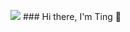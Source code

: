 <img src="[https://3.bp.blogspot.com/-Pvt8zmG6u-I/Wgzolmh6QHI/AAAAAAAKLgY/3rfh_N6keGADwFfTwZUI4H_o5fkYfsVJACLcBGAs/s1600/AS003312_13.gif](https://user-images.githubusercontent.com/101086307/190308419-17b1064b-a776-4412-b9bc-1362426b2314.gif)" /> ### Hi there, I'm Ting 👋



<!--
**manyuanhuahua/manyuanhuahua** is a ✨ _special_ ✨ repository because its `README.md` (this file) appears on your GitHub profile.

Here are some ideas to get you started:

- 🔭 I’m currently working on ...
- 🌱 I’m currently learning ...
- 👯 I’m looking to collaborate on ...
- 🤔 I’m looking for help with ...
- 💬 Ask me about ...
- 📫 How to reach me: ...
- 😄 Pronouns: ...
- ⚡ Fun fact: ...
-->
